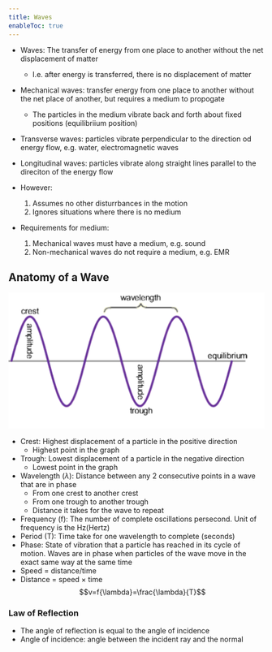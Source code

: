 ```yaml
---
title: Waves
enableToc: true
---
```


- Waves: The transfer of energy from one place to another without the net displacement of matter
	- I.e. after energy is transferred, there is no displacement of matter
- Mechanical waves: transfer energy from one place to another without the net place of another, but requires a medium to propogate
	- The particles in the medium vibrate back and forth about fixed positions (equilibriium position)
- Transverse waves: particles vibrate perpendicular to the direction od energy flow, e.g. water, electromagnetic waves
- Longitudinal waves: particles vibrate along straight lines parallel to the direciton of the energy flow

- However:
	1. Assumes no other disturrbances in the motion
	2. Ignores situations where there is no medium
- Requirements for medium:
	1. Mechanical waves must have a medium, e.g. sound
	2. Non-mechanical waves do not require a medium, e.g. EMR

## Anatomy of a Wave
![](Images/236375072-3709402252.png)
- Crest: Highest displacement of a particle in the positive direction
	- Highest point in the graph
- Trough: Lowest displacement of a particle in the negative direction
	- Lowest point in the graph
- Wavelength ($\lambda$): Distance between any 2 consecutive points in a wave that are in phase
	- From one crest to another crest
	- From one trough to another trough
	- Distance it takes for the wave to repeat
- Frequency (f): The number of complete oscillations persecond. Unit of frequency is the Hz(Hertz)
- Period (T): Time take for one wavelength to complete (seconds)
- Phase: State of vibration that a particle has reached in its cycle of motion. Waves are in phase when particles of the wave move in the exact same way at the same time
- Speed = distance/time
- Distance = speed $\times$ time
$$v=f{\lambda}=\frac{\lambda}{T}$$

### Law of Reflection
- The angle of reflection is equal to the angle of incidence
- Angle of incidence: angle between the incident ray and the normal